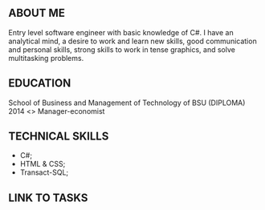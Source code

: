## ABOUT ME

Entry level software engineer with basic knowledge of C#. I have an analytical mind, a desire to work and learn new skills, good communication and personal skills, strong skills to work in tense graphics, and solve multitasking problems.

## EDUCATION
School of Business and Management of Technology of BSU (DIPLOMA) 2014 <> 
Manager-economist

## TECHNICAL SKILLS
* C#;
* HTML & CSS;
* Transact-SQL;

## LINK TO TASKS



